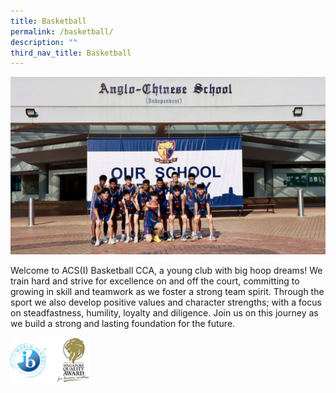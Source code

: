 ```yaml
---
title: Basketball
permalink: /basketball/
description: ""
third_nav_title: Basketball
---
```

![](/images/Basketball-B-Div-Team-wide-2048x1152.jpg)

Welcome to ACS(I) Basketball CCA, a young club with big hoop dreams! We train hard and strive for excellence on and off the court, committing to growing in skill and teamwork as we foster a strong team spirit. Through the sport we also develop positive values and character strengths; with a focus on steadfastness, humility, loyalty and diligence. Join us on this journey as we build a strong and lasting foundation for the future.

<img src="/images/WorldSchool.jpg" 
     style="width:25%">
		 